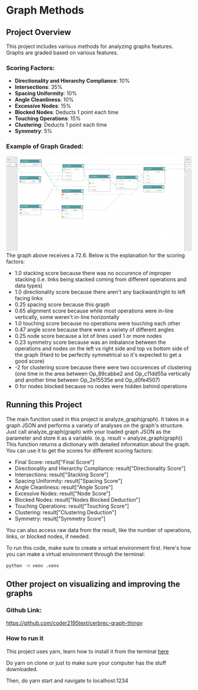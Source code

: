 # Graph Methods 

## Project Overview
This project includes various methods for analyzing graphs features. Graphs are graded based on various features.

### Scoring Factors:
- **Directionality and Hierarchy Compliance**: 10%
- **Intersections**: 35%
- **Spacing Uniformity**: 10%
- **Angle Cleanliness**: 10%
- **Excessive Nodes**: 15%
- **Blocked Nodes**: Deducts 1 point each time 
- **Touching Operations**: 15%
- **Clustering**: Deducts 1 point each time 
- **Symmetry**: 5%

### Example of Graph Graded:
![Example Graph](images/Example.png)
The graph above receives a 72.6.
Below is the explanation for the scoring factors: 

- 1.0 stacking score because there was no occurence of improper stacking (i.e. links being stacked coming from different operations and data types)
- 1.0 directionality score because there aren't any backward/right to left facing links
- 0.25 spacing score because this graph
- 0.65 alignment score because while most operations were in-line vertically, some weren't in-line horizontally
- 1.0 touching score because no operations were touching each other
- 0.47 angle score because there were a variety of different angles
- 0.25 node score because a lot of lines used 1 or more nodes 
- 0.23 symmetry score because was an imbalance between the operations and nodes on the left vs right side and top vs bottom side of the graph (Hard to be perfectly symmetrical so it's expected to get a good score)
- -2 for clustering score because there were two occurences of clustering (one time in the area between Op_89cabbe2 and Op_c11dd55a vertically and another time between Op_2e15535e and Op_d0fe4507)
- 0 for nodes blocked because no nodes were hidden behind operations

## Running this Project
The main function used in this project is analyze_graph(graph). It takes in a graph JSON and performs a variety of analyses on the graph's structure. 
Just call analyze_graph(graph) with your loaded graph JSON as the parameter and store it as a variable. (e.g. result = analyze_graph(graph))
This function returns a dictionary with detailed information about the graph. You can use it to get the scores for different scoring factors:

- Final Score: result["Final Score"]
- Directionality and Hierarchy Compliance: result["Directionality Score"]
- Intersections: result["Stacking Score"]
- Spacing Uniformity: result["Spacing Score"]
- Angle Cleanliness: result["Angle Score"]
- Excessive Nodes: result["Node Score"]
- Blocked Nodes: result["Nodes Blocked Deduction"]
- Touching Operations: result["Touching Score"]
- Clustering: result["Clustering Deduction"]
- Symmetry: result["Symmetry Score"]

You can also access raw data from the result, like the number of operations, links, or blocked nodes, if needed.

To run this code, make sure to create a virtual environment first. Here's how you can make a virtual environment through the terminal: 

```bash
python -m venv .venv
```

## Other project on visualizing and improving the graphs

### Github Link: 
https://github.com/coder2195text/cerbrec-graph-thingy

### How to run it
This project uses yarn, learn how to install it from the terminal [here](https://yarnpkg.com/getting-started/install)

Do yarn on clone or just to make sure your computer has the stuff downloaded.

Then, do yarn start and navigate to localhost:1234 






